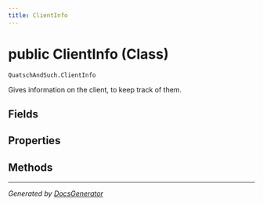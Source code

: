 ```yaml
---
title: ClientInfo
---
```

# public ClientInfo (Class)
`QuatschAndSuch.ClientInfo`  

Gives information on the client, to keep track of them.


## Fields

## Properties

## Methods

---
*Generated by [DocsGenerator](https://github.com/QuatschVirus/DocsGenerator)*